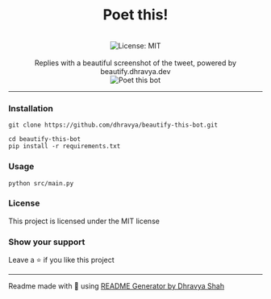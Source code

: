 <div align="center">
<h1 align="center">Poet this!</h1>

<br />
<img alt="License: MIT" src="https://img.shields.io/badge/License-MIT-blue.svg" /><br>
<br>
Replies with a beautiful screenshot of the tweet, powered by beautify.dhravya.dev
<br>

<img src="https://images-ext-1.discordapp.net/external/waWONyzHVWOLzucoc_9ukrKYWALoAhZxKgo5h5MXNaE/https/pbs.twimg.com/media/FRNg1ynVkAAA5XL.png" alt="Poet this bot">
</div>

***

### Installation
```
git clone https://github.com/dhravya/beautify-this-bot.git
```

```
cd beautify-this-bot
pip install -r requirements.txt
```

### Usage
```
python src/main.py
```


### License
This project is licensed under the MIT license
### Show your support
Leave a ⭐ if you like this project

***
Readme made with 💖 using [README Generator by Dhravya Shah](https://github.com/Dhravya/readme-generator)
